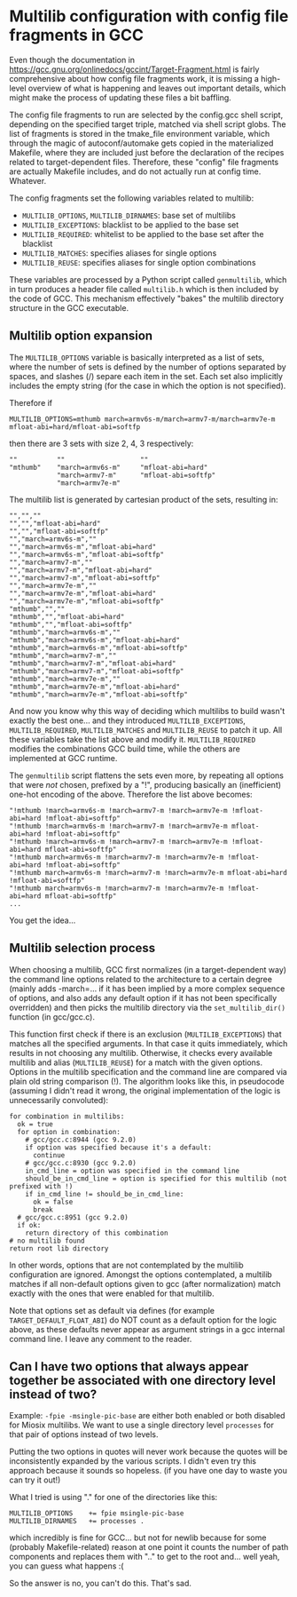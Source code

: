 # Multilib configuration with config file fragments in GCC

Even though the documentation in https://gcc.gnu.org/onlinedocs/gccint/Target-Fragment.html
is fairly comprehensive about how config file fragments work, it is missing
a high-level overview of what is happening and leaves out important details,
which might make the process of updating these files a bit baffling.

The config file fragments to run are selected by the config.gcc shell script,
depending on the specified target triple, matched via shell script globs.
The list of fragments is stored in the tmake_file environment variable, which
through the magic of autoconf/automake gets copied in the materialized
Makefile, where they are included just before the declaration of the recipes
related to target-dependent files. Therefore, these "config" file fragments are
actually Makefile includes, and do not actually run at config time. Whatever.

The config fragments set the following variables related to multilib:

 - `MULTILIB_OPTIONS`, `MULTILIB_DIRNAMES`: base set of multilibs
 - `MULTILIB_EXCEPTIONS`: blacklist to be applied to the base set
 - `MULTILIB_REQUIRED`: whitelist to be applied to the base set after the blacklist
 - `MULTILIB_MATCHES`: specifies aliases for single options
 - `MULTILIB_REUSE`: specifies aliases for single option combinations

These variables are processed by a Python script called `genmultilib`, which
in turn produces a header file called `multilib.h` which is then included
by the code of GCC. This mechanism effectively "bakes" the multilib directory
structure in the GCC executable.

## Multilib option expansion

The `MULTILIB_OPTIONS` variable is basically interpreted as a list of
sets, where the number of sets is defined by the number of options separated by
spaces, and slashes (/) separe each item in the set. Each set also implicitly
includes the empty string (for the case in which the option is not specified).

Therefore if

```
MULTILIB_OPTIONS=mthumb march=armv6s-m/march=armv7-m/march=armv7e-m mfloat-abi=hard/mfloat-abi=softfp
```

then there are 3 sets with size 2, 4, 3 respectively:

```
""          ""                   ""
"mthumb"    "march=armv6s-m"     "mfloat-abi=hard"
            "march=armv7-m"      "mfloat-abi=softfp"
            "march=armv7e-m"
```

The multilib list is generated by cartesian product of the sets, resulting in:

```
"","",""
"","","mfloat-abi=hard"
"","","mfloat-abi=softfp"
"","march=armv6s-m",""
"","march=armv6s-m","mfloat-abi=hard"
"","march=armv6s-m","mfloat-abi=softfp"
"","march=armv7-m",""
"","march=armv7-m","mfloat-abi=hard"
"","march=armv7-m","mfloat-abi=softfp"
"","march=armv7e-m",""
"","march=armv7e-m","mfloat-abi=hard"
"","march=armv7e-m","mfloat-abi=softfp"
"mthumb","",""
"mthumb","","mfloat-abi=hard"
"mthumb","","mfloat-abi=softfp"
"mthumb","march=armv6s-m",""
"mthumb","march=armv6s-m","mfloat-abi=hard"
"mthumb","march=armv6s-m","mfloat-abi=softfp"
"mthumb","march=armv7-m",""
"mthumb","march=armv7-m","mfloat-abi=hard"
"mthumb","march=armv7-m","mfloat-abi=softfp"
"mthumb","march=armv7e-m",""
"mthumb","march=armv7e-m","mfloat-abi=hard"
"mthumb","march=armv7e-m","mfloat-abi=softfp"
```

And now you know why this way of deciding which multilibs to build wasn't
exactly the best one... and they introduced `MULTILIB_EXCEPTIONS`,
`MULTILIB_REQUIRED`, `MULTILIB_MATCHES` and `MULTILIB_REUSE` to patch it up.
All these variables take the list above and modify it. `MULTILIB_REQUIRED`
modifies the combinations GCC build time, while the others are implemented
at GCC runtime.

The `genmultilib` script flattens the sets even more, by repeating all options
that were *not* chosen, prefixed by a "!", producing basically an (inefficient)
one-hot encoding of the above. Therefore the list above becomes:

```
"!mthumb !march=armv6s-m !march=armv7-m !march=armv7e-m !mfloat-abi=hard !mfloat-abi=softfp"
"!mthumb !march=armv6s-m !march=armv7-m !march=armv7e-m mfloat-abi=hard !mfloat-abi=softfp"
"!mthumb !march=armv6s-m !march=armv7-m !march=armv7e-m !mfloat-abi=hard mfloat-abi=softfp"
"!mthumb march=armv6s-m !march=armv7-m !march=armv7e-m !mfloat-abi=hard !mfloat-abi=softfp"
"!mthumb march=armv6s-m !march=armv7-m !march=armv7e-m mfloat-abi=hard !mfloat-abi=softfp"
"!mthumb march=armv6s-m !march=armv7-m !march=armv7e-m !mfloat-abi=hard mfloat-abi=softfp"
...
```

You get the idea...

## Multilib selection process

When choosing a multilib, GCC first normalizes (in a target-dependent way)
the command line options related to the architecture to a certain degree
(mainly adds -march=... if it has been implied by a more complex sequence of
options, and also adds any default option if it has not been specifically
overridden) and then picks the multilib directory via the `set_multilib_dir()`
function (in gcc/gcc.c).

This function first check if there is an exclusion (`MULTILIB_EXCEPTIONS`)
that matches all the specified arguments. In that case it quits immediately,
which results in not choosing any multilib.
Otherwise, it checks every available multilib and alias (`MULTILIB_REUSE`)
for a match with the given options. Options in the multilib specification and
the command line are compared via plain old string comparison (!).
The algorithm looks like this, in pseudocode (assuming I didn't read it wrong,
the original implementation of the logic is unnecessarily convoluted):

```
for combination in multilibs:
  ok = true
  for option in combination:
    # gcc/gcc.c:8944 (gcc 9.2.0)
    if option was specified because it's a default:
      continue
    # gcc/gcc.c:8930 (gcc 9.2.0)
    in_cmd_line = option was specified in the command line
    should_be_in_cmd_line = option is specified for this multilib (not prefixed with !)
    if in_cmd_line != should_be_in_cmd_line:
      ok = false
      break
  # gcc/gcc.c:8951 (gcc 9.2.0)
  if ok:
    return directory of this combination
# no multilib found
return root lib directory
```

In other words, options that are not contemplated by the multilib configuration
are ignored. Amongst the options contemplated, a multilib matches if all
non-default options given to gcc (after normalization) match exactly with the
ones that were enabled for that multilib.

Note that options set as default via defines (for example `TARGET_DEFAULT_FLOAT_ABI`)
do NOT count as a default option for the logic above, as these defaults never
appear as argument strings in a gcc internal command line. I leave any comment
to the reader.

## Can I have two options that always appear together be associated with one directory level instead of two?

Example: `-fpie -msingle-pic-base` are either both enabled or both disabled for
Miosix multilibs. We want to use a single directory level `processes` for that
pair of options instead of two levels.

Putting the two options in quotes will never work because the quotes will
be inconsistently expanded by the various scripts. I didn't even try this
approach because it sounds so hopeless. (if you have one day to waste you can
try it out!)

What I tried is using "." for one of the directories like this:

```
MULTILIB_OPTIONS    += fpie msingle-pic-base
MULTILIB_DIRNAMES   += processes .
```

which incredibly is fine for GCC... but not for newlib because for some
(probably Makefile-related) reason at one point it counts the number of
path components and replaces them with ".." to get to the root and... well yeah,
you can guess what happens :(

So the answer is no, you can't do this. That's sad.
